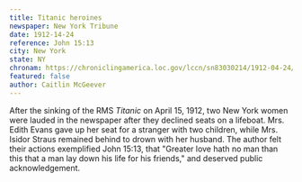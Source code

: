 ```yaml
---
title: Titanic heroines
newspaper: New York Tribune
date: 1912-14-24
reference: John 15:13
city: New York
state: NY
chronam: https://chroniclingamerica.loc.gov/lccn/sn83030214/1912-04-24/ed-1/seq-8/#words=greater+love+hath+man+man+lay+life+friends
featured: false
author: Caitlin McGeever
---
```


After the sinking of the RMS _Titanic_ on April 15, 1912, two New York women were lauded in the newspaper after they declined seats on a lifeboat. Mrs. Edith Evans gave up her seat for a stranger with two children, while Mrs. Isidor Straus remained behind to drown with her husband. The author felt their actions exemplified John 15:13, that "Greater love hath no man than this that a man lay down his life for his friends," and deserved public acknowledgement.  
